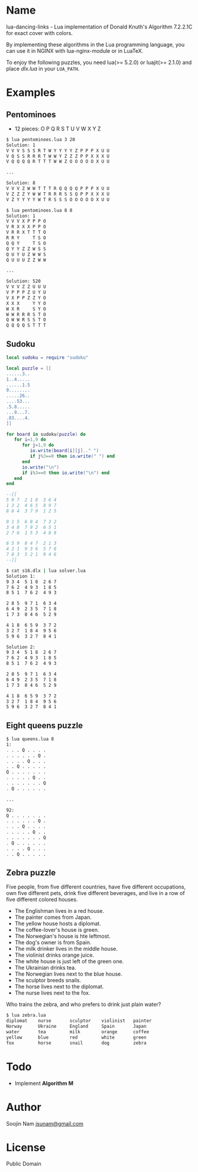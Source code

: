 Name
=====
lua-dancing-links - Lua implementation of Donald Knuth's Algorithm 7.2.2.1C for exact cover with colors.

By implementing these algorithms in the Lua programming language,
you can use it in NGINX with lua-nginx-module or in LuaTeX.

To enjoy the following puzzles, you need lua(>= 5.2.0) or luajit(>= 2.1.0) and
place *dlx.lua* in your `LUA_PATH`.

Examples
========

Pentominoes
-----------
- 12 pieces: O P Q R S T U V W X Y Z
```bash
$ lua pentominoes.lua 3 20
Solution: 1
V V V S S S R T W Y Y Y Y Z P P P X U U
V Q S S R R R T W W Y Z Z Z P P X X X U
V Q Q Q Q R T T T W W Z O O O O O X U U

...

Solution: 8
V V V Z W W T T T R Q Q Q Q P P P X U U
V Z Z Z Y W W T R R R S S Q P P X X X U
V Z Y Y Y Y W T R S S S O O O O O X U U

$ lua pentominoes.lua 8 8
Solution: 1
V V V X P P P O
V R X X X P P O
V R R X T T T O
R R Y     T S O
Q Q Y     T S O
Q Y Y Z Z W S S
Q U Y U Z W W S
Q U U U Z Z W W

...

Solution: 520
V V V Z Z U U U
V P P P Z U Y U
V X P P Z Z Y O
X X X     Y Y O
W X R     S Y O
W W R R R S T O
Q W W R S S T O
Q Q Q Q S T T T
```

Sudoku
------

```lua
local sudoku = require "sudoku"

local puzzle = [[
......3..
1..4.....
......1.5
9........
.....26..
....53...
.5.8.....
...9...7.
.83....4.
]]

for board in sudoku(puzzle) do
   for i=1,9 do
      for j=1,9 do
         io.write(board[i][j].." ")
         if j%3==0 then io.write(" ") end
      end
      io.write("\n")
      if i%3==0 then io.write("\n") end
   end
end

--[[
5 9 7  2 1 8  3 6 4
1 3 2  4 6 5  8 9 7
8 6 4  3 7 9  1 2 5

9 1 5  6 8 4  7 3 2
3 4 8  7 9 2  6 5 1
2 7 6  1 5 3  4 8 9

6 5 9  8 4 7  2 1 3
4 2 1  9 3 6  5 7 8
7 8 3  5 2 1  9 4 6
--]]
```

```bash
$ cat s16.dlx | lua solver.lua
Solution 1:
9 3 4  5 1 8  2 6 7
7 6 2  4 9 3  1 8 5
8 5 1  7 6 2  4 9 3

2 8 5  9 7 1  6 3 4
6 4 9  2 3 5  7 1 8
1 7 3  8 4 6  5 2 9

4 1 8  6 5 9  3 7 2
3 2 7  1 8 4  9 5 6
5 9 6  3 2 7  8 4 1

Solution 2:
9 3 4  5 1 8  2 6 7
7 6 2  4 9 3  1 8 5
8 5 1  7 6 2  4 9 3

2 8 5  9 7 1  6 3 4
6 4 9  2 3 5  7 1 8
1 7 3  8 4 6  5 2 9

4 1 8  6 5 9  3 7 2
3 2 7  1 8 4  9 5 6
5 9 6  3 2 7  8 4 1
```

Eight queens puzzle
-------------------

```bash
$ lua queens.lua 8
1:
. . . Q . . . .
. . . . . . Q .
. . . . Q . . .
. . Q . . . . .
Q . . . . . . .
. . . . . Q . .
. . . . . . . Q
. Q . . . . . .

...

92:
Q . . . . . . .
. . . . . . Q .
. . . Q . . . .
. . . . . Q . .
. . . . . . . Q
. Q . . . . . .
. . . . Q . . .
. . Q . . . . .
```

Zebra puzzle
------------

Five people, from five different countries, have five different occupations,
own five different pets, drink five different beverages, and live in a row of
five different colored houses.

- The Englishman lives in a red house.
- The painter comes from Japan.
- The yellow house hosts a diplomat.
- The coffee-lover's house is green.
- The Norwegian's house is hte leftmost.
- The dog's owner is from Spain.
- The milk drinker lives in the middle house.
- The violinist drinks orange juice.
- The white house is just left of the green one.
- The Ukrainian drinks tea.
- The Norwegian lives next to the blue house.
- The sculptor breeds snails.
- The horse lives next to the diplomat.
- The nurse lives next to the fox.

Who trains the zebra, and who prefers to drink just plain water?

```bash
$ lua zebra.lua
diplomat    nurse       sculptor    violinist   painter
Norway      Ukraine     England     Spain       Japan
water       tea         milk        orange      coffee
yellow      blue        red         white       green
fox         horse       snail       dog         zebra
```

Todo
====
- Implement **Algorithm M**

Author
======
Soojin Nam jsunam@gmail.com

License
=======
Public Domain
